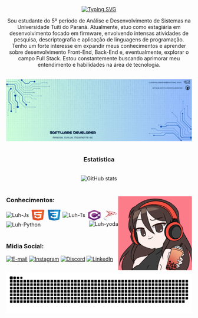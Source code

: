 <div align= "center">
  <a href="https://git.io/typing-svg">
    <img src="https://readme-typing-svg.demolab.com?font=Source+Code+Pro&size=15&pause=2000&duration=3000&color=79D9F9&center=true&vCenter=true&random=false&width=435&lines=%F0%9F%8C%90+Seja+bem-vindo%2C++ao+meu+mundinho+virtual!+%F0%9F%96%A5%EF%B8%8F" alt="Typing SVG"/></a>


Sou estudante do 5º período de Análise e Desenvolvimento de Sistemas na Universidade Tuiti do Paraná. Atualmente, atuo como estagiária em desenvolvimento focado em firmware, envolvendo intensas atividades de pesquisa, descriptografia e aplicação de linguagens de programação. Tenho um forte interesse em expandir meus conhecimentos e aprender sobre desenvolvimento Front-End, Back-End e, eventualmente, explorar o campo Full Stack. Estou constantemente buscando aprimorar meu entendimento e habilidades na área de tecnologia.
</div><br>

<img align="center" alt="" src="./src/Banner.gif">

#

<div style="text-align: center;" align="center">
  <h3> Estatística </h3>
  <br>
  <img src="https://github-readme-stats-git-masterrstaa-rickstaa.vercel.app/api?username=Lucianawessner&hide_title=true&show_icons=true&include_all_commits=false&count_private=true&line_height=25&hide=issues&bg_color=000&title_color=79D9F9FF&text_color=FFF&border_radius=3&border_color=79D9F9FF&icon_color=79D9F9FF&theme=jolly" alt="GitHub stats">


</div>

#

<img align="right" alt="" height="200px" src="./src/Design .gif">

<h3 align="left">Conhecimentos: </h3>

<div align="left">
  <img align="center" alt="Luh-Js" height="30" width="30" src="https://img.icons8.com/?size=100&id=j9DnICNnlhGk&format=png&color=000000">
  <img align="center" alt="Luh-HTML" height="30" width="40" src="https://raw.githubusercontent.com/devicons/devicon/master/icons/html5/html5-original.svg">
  <img align="center" alt="Luh-CSS" height="30" width="40" src="https://raw.githubusercontent.com/devicons/devicon/master/icons/css3/css3-original.svg">
  <img align="center" alt="Luh-Ts" height="30" width="30" src="https://img.icons8.com/?size=100&id=Xf1sHBmY73hA&format=png&color=000000">
  <img align="center" alt="Luh-Csharp" height="30" width="40" src="https://raw.githubusercontent.com/devicons/devicon/master/icons/csharp/csharp-original.svg">
  <img align="center" alt="Luh-React" height="30" width="40" src="https://raw.githubusercontent.com/devicons/devicon/master/icons/microsoftsqlserver/microsoftsqlserver-original.svg">
  <img align="center" alt="Luh-Python" height="38" width="38" src="https://img.icons8.com/?size=100&id=1BC75jFEBED6&format=png&color=000000">
  <img align="right" alt="Luh-yoda" src="https://discord.com/channels/1250817504989679757/1250820234667884555/1250820614499860742.gif">
</div><br>


<h3 align="left">Midia Social: </h3>

[![E-mail](https://img.shields.io/badge/-Email-000?style=for-the-badge&logo=microsoft-outlook&logoColor=007BFF&color:FFF)](mailto:lucianawessner@hotmail.com)
[![Instagram](https://img.shields.io/badge/-Instagram-000?style=for-the-badge&logo=instagram&logoColor=FF00F6&color:FFF)](https://www.instagram.com/luuh_wes/)
[![Discord](https://img.shields.io/badge/Discord-7289DA?style=for-the-badge&logo=discord&logoColor=white&color=black)](https://discord.com/channels/@_luzinha_a/)
[![LinkedIn](https://img.shields.io/badge/-LinkedIn-000?style=for-the-badge&logo=linkedin&logoColor=0e76a8&color:FFF)](https://www.linkedin.com/in/luciana-wessner-4b6226168//)


##  

  
  <picture align="center">
  <source media="(prefers-color-scheme: dark)" srcset="https://raw.githubusercontent.com/Lucianawessner/Lucianawessner/output/github-contribution-grid-snake-dark.svg">
  <source media="(prefers-color-scheme: light)" srcset="https://raw.githubusercontent.com/Lucianawessner/Lucianawessner/output/github-contribution-grid-snake-dark.svg">
  <img align="center" alt="github contribution grid snake animation" src="https://raw.githubusercontent.com/Lucianawessner/Lucianawessner/output/github-contribution-grid-snake.svg">
  </picture>
